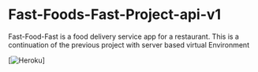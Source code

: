 # Fast-Foods-Fast-Project-api-v1
Fast-Food-Fast is a food delivery service app for a restaurant. This is a continuation of the previous project with server based virtual Environment

[![Heroku](https://fast-foods-fast-api1.herokuapp.com/api/v1/all_orders)]
